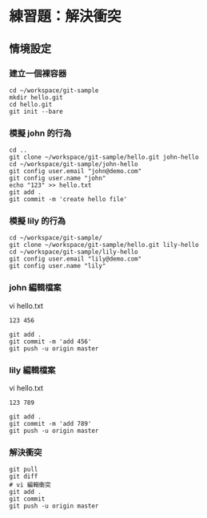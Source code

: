 # 練習題：解決衝突

## 情境設定

### 建立一個裸容器

```
cd ~/workspace/git-sample
mkdir hello.git
cd hello.git
git init --bare
```

### 模擬 john 的行為

```
cd ..
git clone ~/workspace/git-sample/hello.git john-hello
cd ~/workspace/git-sample/john-hello
git config user.email "john@demo.com"
git config user.name "john"
echo "123" >> hello.txt
git add .
git commit -m 'create hello file'
```

### 模擬 lily 的行為

```
cd ~/workspace/git-sample/
git clone ~/workspace/git-sample/hello.git lily-hello
cd ~/workspace/git-sample/lily-hello
git config user.email "lily@demo.com"
git config user.name "lily"
```

### john 編輯檔案

vi hello.txt

```
123 456
```

```
git add .
git commit -m 'add 456'
git push -u origin master
```

### lily 編輯檔案

vi hello.txt

```
123 789
```

```
git add .
git commit -m 'add 789'
git push -u origin master
```

### 解決衝突

```
git pull
git diff
# vi 編輯衝突
git add .
git commit
git push -u origin master
```